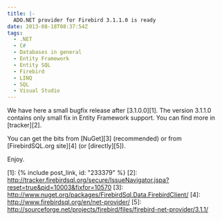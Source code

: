 ```yaml
---
title: |-
  ADO.NET provider for Firebird 3.1.1.0 is ready
date: 2013-08-18T08:37:54Z
tags:
  - .NET
  - C#
  - Databases in general
  - Entity Framework
  - Entity SQL
  - Firebird
  - LINQ
  - SQL
  - Visual Studio
---
```

We have here a small bugfix release after [3.1.0.0][1]. The version 3.1.1.0 contains only small fix in Entity Framework support. You can find more in [tracker][2].

<!-- excerpt -->

You can get the bits from [NuGet][3] (recommended) or from [FirebirdSQL.org site][4] (or [directly][5]).

Enjoy.

[1]: {% include post_link, id: "233379" %}
[2]: http://tracker.firebirdsql.org/secure/IssueNavigator.jspa?reset=true&pid=10003&fixfor=10570
[3]: http://www.nuget.org/packages/FirebirdSql.Data.FirebirdClient/
[4]: http://www.firebirdsql.org/en/net-provider/
[5]: http://sourceforge.net/projects/firebird/files/firebird-net-provider/3.1.1/